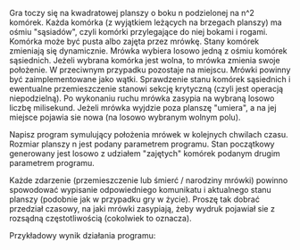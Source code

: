 Gra toczy się na kwadratowej planszy o boku n podzielonej na n^2 komórek. Każda komórka (z wyjątkiem leżących na brzegach planszy) ma ośmiu "sąsiadów", czyli komórki przylegające do niej bokami i rogami. Komórka może być pusta albo zajęta przez mrówkę. Stany komórek zmieniają się dynamicznie. Mrówka wybiera losowo jedną z ośmiu komórek sąsiednich. Jeżeli wybrana komórka jest wolna, to mrówka zmienia swoje położenie. W przeciwnym przypadku pozostaje na miejscu. Mrówki powinny być zaimplementowane jako wątki. Sprawdzenie stanu komórek sąsiednich i ewentualne przemieszczenie stanowi sekcję krytyczną (czyli jest operacją niepodzielną). Po wykonaniu ruchu mrówka zasypia na wybraną losowo liczbę milisekund. Jeżeli mrówka wyjdzie poza planszę "umiera", a na jej miejsce pojawia sie nowa (na losowo wybranym wolnym polu).

Napisz program symulujący położenia mrówek w kolejnych chwilach czasu. Rozmiar planszy n jest podany parametrem programu. Stan początkowy generowany jest losowo z udziałem "zajętych" komórek podanym drugim parametrem programu.

Każde zdarzenie (przemieszczenie lub śmierć / narodziny mrówki) powinno spowodować wypisanie odpowiedniego komunikatu i aktualnego stanu planszy (podobnie jak w przypadku gry w życie). Proszę tak dobrać przedział czasowy, na jaki mrówki zasypiają, żeby wydruk pojawiał sie z rozsądną częstotliwością (cokolwiek to oznacza).

Przykładowy wynik działania programu: